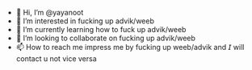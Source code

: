 - 👋 Hi, I’m @yayanoot
- 👀 I’m interested in fucking up advik/weeb
- 🌱 I’m currently learning how to fuck up advik/weeb
- 💞️ I’m looking to collaborate on fucking up advik/weeb
- 📫 How to reach me impress me by fucking up weeb/advik and 𝘐 will contact u not vice versa

<!---
yayanoot/yayanoot is a ✨ special ✨ repository because its `README.md` (this file) appears on your GitHub profile.
You can click the Preview link to take a look at your changes.
--->
